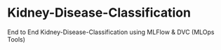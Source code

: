 # Kidney-Disease-Classification
End to End Kidney-Disease-Classification using MLFlow &amp; DVC (MLOps Tools)
